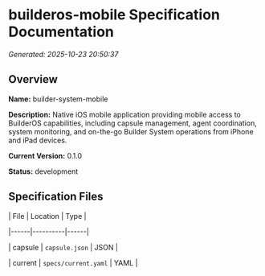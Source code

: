 # builderos-mobile Specification Documentation

*Generated: 2025-10-23 20:50:37*

## Overview

**Name:** builder-system-mobile

**Description:** Native iOS mobile application providing mobile access to BuilderOS capabilities,
including capsule management, agent coordination, system monitoring, and on-the-go
Builder System operations from iPhone and iPad devices.


**Current Version:** 0.1.0

**Status:** development


## Specification Files

| File | Location | Type |

|------|----------|------|

| capsule | `capsule.json` | JSON |

| current | `specs/current.yaml` | YAML |
